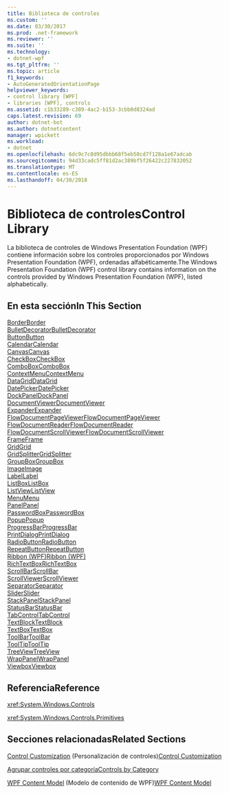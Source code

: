 ```yaml
---
title: Biblioteca de controles
ms.custom: ''
ms.date: 03/30/2017
ms.prod: .net-framework
ms.reviewer: ''
ms.suite: ''
ms.technology:
- dotnet-wpf
ms.tgt_pltfrm: ''
ms.topic: article
f1_keywords:
- AutoGeneratedOrientationPage
helpviewer_keywords:
- control library [WPF]
- libraries [WPF], controls
ms.assetid: c1b33289-c389-4ac2-b153-3cbb0d8324ad
caps.latest.revision: 69
author: dotnet-bot
ms.author: dotnetcontent
manager: wpickett
ms.workload:
- dotnet
ms.openlocfilehash: 6dc9c7c8d95dbbb68f5eb50cd7f128a1e67adcab
ms.sourcegitcommit: 94d33cadc5ff81d2ac389bf5f26422c227832052
ms.translationtype: MT
ms.contentlocale: es-ES
ms.lasthandoff: 04/30/2018
---
```

# <a name="control-library"></a><span data-ttu-id="fd424-102">Biblioteca de controles</span><span class="sxs-lookup"><span data-stu-id="fd424-102">Control Library</span></span>
<span data-ttu-id="fd424-103">La biblioteca de controles de Windows Presentation Foundation (WPF) contiene información sobre los controles proporcionados por Windows Presentation Foundation (WPF), ordenadas alfabéticamente.</span><span class="sxs-lookup"><span data-stu-id="fd424-103">The Windows Presentation Foundation (WPF) control library contains information on the controls provided by Windows Presentation Foundation (WPF), listed alphabetically.</span></span>  
  
## <a name="in-this-section"></a><span data-ttu-id="fd424-104">En esta sección</span><span class="sxs-lookup"><span data-stu-id="fd424-104">In This Section</span></span>  
 [<span data-ttu-id="fd424-105">Border</span><span class="sxs-lookup"><span data-stu-id="fd424-105">Border</span></span>](../../../../docs/framework/wpf/controls/border.md)  
 [<span data-ttu-id="fd424-106">BulletDecorator</span><span class="sxs-lookup"><span data-stu-id="fd424-106">BulletDecorator</span></span>](../../../../docs/framework/wpf/controls/bulletdecorator.md)  
 [<span data-ttu-id="fd424-107">Button</span><span class="sxs-lookup"><span data-stu-id="fd424-107">Button</span></span>](../../../../docs/framework/wpf/controls/button.md)  
 [<span data-ttu-id="fd424-108">Calendar</span><span class="sxs-lookup"><span data-stu-id="fd424-108">Calendar</span></span>](../../../../docs/framework/wpf/controls/calendar.md)  
 [<span data-ttu-id="fd424-109">Canvas</span><span class="sxs-lookup"><span data-stu-id="fd424-109">Canvas</span></span>](../../../../docs/framework/wpf/controls/canvas.md)  
 [<span data-ttu-id="fd424-110">CheckBox</span><span class="sxs-lookup"><span data-stu-id="fd424-110">CheckBox</span></span>](../../../../docs/framework/wpf/controls/checkbox.md)  
 [<span data-ttu-id="fd424-111">ComboBox</span><span class="sxs-lookup"><span data-stu-id="fd424-111">ComboBox</span></span>](../../../../docs/framework/wpf/controls/combobox.md)  
 [<span data-ttu-id="fd424-112">ContextMenu</span><span class="sxs-lookup"><span data-stu-id="fd424-112">ContextMenu</span></span>](../../../../docs/framework/wpf/controls/contextmenu.md)  
 [<span data-ttu-id="fd424-113">DataGrid</span><span class="sxs-lookup"><span data-stu-id="fd424-113">DataGrid</span></span>](../../../../docs/framework/wpf/controls/datagrid.md)  
 [<span data-ttu-id="fd424-114">DatePicker</span><span class="sxs-lookup"><span data-stu-id="fd424-114">DatePicker</span></span>](../../../../docs/framework/wpf/controls/datepicker.md)  
 [<span data-ttu-id="fd424-115">DockPanel</span><span class="sxs-lookup"><span data-stu-id="fd424-115">DockPanel</span></span>](../../../../docs/framework/wpf/controls/dockpanel.md)  
 [<span data-ttu-id="fd424-116">DocumentViewer</span><span class="sxs-lookup"><span data-stu-id="fd424-116">DocumentViewer</span></span>](../../../../docs/framework/wpf/controls/documentviewer.md)  
 [<span data-ttu-id="fd424-117">Expander</span><span class="sxs-lookup"><span data-stu-id="fd424-117">Expander</span></span>](../../../../docs/framework/wpf/controls/expander.md)  
 [<span data-ttu-id="fd424-118">FlowDocumentPageViewer</span><span class="sxs-lookup"><span data-stu-id="fd424-118">FlowDocumentPageViewer</span></span>](../../../../docs/framework/wpf/controls/flowdocumentpageviewer.md)  
 [<span data-ttu-id="fd424-119">FlowDocumentReader</span><span class="sxs-lookup"><span data-stu-id="fd424-119">FlowDocumentReader</span></span>](../../../../docs/framework/wpf/controls/flowdocumentreader.md)  
 [<span data-ttu-id="fd424-120">FlowDocumentScrollViewer</span><span class="sxs-lookup"><span data-stu-id="fd424-120">FlowDocumentScrollViewer</span></span>](../../../../docs/framework/wpf/controls/flowdocumentscrollviewer.md)  
 [<span data-ttu-id="fd424-121">Frame</span><span class="sxs-lookup"><span data-stu-id="fd424-121">Frame</span></span>](../../../../docs/framework/wpf/controls/frame.md)  
 [<span data-ttu-id="fd424-122">Grid</span><span class="sxs-lookup"><span data-stu-id="fd424-122">Grid</span></span>](../../../../docs/framework/wpf/controls/grid.md)  
 [<span data-ttu-id="fd424-123">GridSplitter</span><span class="sxs-lookup"><span data-stu-id="fd424-123">GridSplitter</span></span>](../../../../docs/framework/wpf/controls/gridsplitter.md)  
 [<span data-ttu-id="fd424-124">GroupBox</span><span class="sxs-lookup"><span data-stu-id="fd424-124">GroupBox</span></span>](../../../../docs/framework/wpf/controls/groupbox.md)  
 [<span data-ttu-id="fd424-125">Image</span><span class="sxs-lookup"><span data-stu-id="fd424-125">Image</span></span>](../../../../docs/framework/wpf/controls/image.md)  
 [<span data-ttu-id="fd424-126">Label</span><span class="sxs-lookup"><span data-stu-id="fd424-126">Label</span></span>](../../../../docs/framework/wpf/controls/label.md)  
 [<span data-ttu-id="fd424-127">ListBox</span><span class="sxs-lookup"><span data-stu-id="fd424-127">ListBox</span></span>](../../../../docs/framework/wpf/controls/listbox.md)  
 [<span data-ttu-id="fd424-128">ListView</span><span class="sxs-lookup"><span data-stu-id="fd424-128">ListView</span></span>](../../../../docs/framework/wpf/controls/listview.md)  
 [<span data-ttu-id="fd424-129">Menu</span><span class="sxs-lookup"><span data-stu-id="fd424-129">Menu</span></span>](../../../../docs/framework/wpf/controls/menu.md)  
 [<span data-ttu-id="fd424-130">Panel</span><span class="sxs-lookup"><span data-stu-id="fd424-130">Panel</span></span>](../../../../docs/framework/wpf/controls/panel.md)  
 [<span data-ttu-id="fd424-131">PasswordBox</span><span class="sxs-lookup"><span data-stu-id="fd424-131">PasswordBox</span></span>](../../../../docs/framework/wpf/controls/passwordbox.md)  
 [<span data-ttu-id="fd424-132">Popup</span><span class="sxs-lookup"><span data-stu-id="fd424-132">Popup</span></span>](../../../../docs/framework/wpf/controls/popup.md)  
 [<span data-ttu-id="fd424-133">ProgressBar</span><span class="sxs-lookup"><span data-stu-id="fd424-133">ProgressBar</span></span>](../../../../docs/framework/wpf/controls/progressbar.md)  
 [<span data-ttu-id="fd424-134">PrintDialog</span><span class="sxs-lookup"><span data-stu-id="fd424-134">PrintDialog</span></span>](../../../../docs/framework/wpf/controls/printdialog.md)  
 [<span data-ttu-id="fd424-135">RadioButton</span><span class="sxs-lookup"><span data-stu-id="fd424-135">RadioButton</span></span>](../../../../docs/framework/wpf/controls/radiobutton.md)  
 [<span data-ttu-id="fd424-136">RepeatButton</span><span class="sxs-lookup"><span data-stu-id="fd424-136">RepeatButton</span></span>](../../../../docs/framework/wpf/controls/repeatbutton.md)  
 [<span data-ttu-id="fd424-137">Ribbon (WPF)</span><span class="sxs-lookup"><span data-stu-id="fd424-137">Ribbon (WPF)</span></span>](http://msdn.microsoft.com/library/d2b5749c-43ec-4e1f-9017-8f1d0bbd5d3f)  
 [<span data-ttu-id="fd424-138">RichTextBox</span><span class="sxs-lookup"><span data-stu-id="fd424-138">RichTextBox</span></span>](../../../../docs/framework/wpf/controls/richtextbox.md)  
 [<span data-ttu-id="fd424-139">ScrollBar</span><span class="sxs-lookup"><span data-stu-id="fd424-139">ScrollBar</span></span>](../../../../docs/framework/wpf/controls/scrollbar.md)  
 [<span data-ttu-id="fd424-140">ScrollViewer</span><span class="sxs-lookup"><span data-stu-id="fd424-140">ScrollViewer</span></span>](../../../../docs/framework/wpf/controls/scrollviewer.md)  
 [<span data-ttu-id="fd424-141">Separator</span><span class="sxs-lookup"><span data-stu-id="fd424-141">Separator</span></span>](../../../../docs/framework/wpf/controls/separator.md)  
 [<span data-ttu-id="fd424-142">Slider</span><span class="sxs-lookup"><span data-stu-id="fd424-142">Slider</span></span>](../../../../docs/framework/wpf/controls/slider.md)  
 [<span data-ttu-id="fd424-143">StackPanel</span><span class="sxs-lookup"><span data-stu-id="fd424-143">StackPanel</span></span>](../../../../docs/framework/wpf/controls/stackpanel.md)  
 [<span data-ttu-id="fd424-144">StatusBar</span><span class="sxs-lookup"><span data-stu-id="fd424-144">StatusBar</span></span>](../../../../docs/framework/wpf/controls/statusbar.md)  
 [<span data-ttu-id="fd424-145">TabControl</span><span class="sxs-lookup"><span data-stu-id="fd424-145">TabControl</span></span>](../../../../docs/framework/wpf/controls/tabcontrol.md)  
 [<span data-ttu-id="fd424-146">TextBlock</span><span class="sxs-lookup"><span data-stu-id="fd424-146">TextBlock</span></span>](../../../../docs/framework/wpf/controls/textblock.md)  
 [<span data-ttu-id="fd424-147">TextBox</span><span class="sxs-lookup"><span data-stu-id="fd424-147">TextBox</span></span>](../../../../docs/framework/wpf/controls/textbox.md)  
 [<span data-ttu-id="fd424-148">ToolBar</span><span class="sxs-lookup"><span data-stu-id="fd424-148">ToolBar</span></span>](../../../../docs/framework/wpf/controls/toolbar.md)  
 [<span data-ttu-id="fd424-149">ToolTip</span><span class="sxs-lookup"><span data-stu-id="fd424-149">ToolTip</span></span>](../../../../docs/framework/wpf/controls/tooltip.md)  
 [<span data-ttu-id="fd424-150">TreeView</span><span class="sxs-lookup"><span data-stu-id="fd424-150">TreeView</span></span>](../../../../docs/framework/wpf/controls/treeview.md)  
 [<span data-ttu-id="fd424-151">WrapPanel</span><span class="sxs-lookup"><span data-stu-id="fd424-151">WrapPanel</span></span>](../../../../docs/framework/wpf/controls/wrappanel.md)  
 [<span data-ttu-id="fd424-152">Viewbox</span><span class="sxs-lookup"><span data-stu-id="fd424-152">Viewbox</span></span>](../../../../docs/framework/wpf/controls/viewbox.md)  
  
## <a name="reference"></a><span data-ttu-id="fd424-153">Referencia</span><span class="sxs-lookup"><span data-stu-id="fd424-153">Reference</span></span>  
 <xref:System.Windows.Controls>  
  
 <xref:System.Windows.Controls.Primitives>  
  
## <a name="related-sections"></a><span data-ttu-id="fd424-154">Secciones relacionadas</span><span class="sxs-lookup"><span data-stu-id="fd424-154">Related Sections</span></span>  
 <span data-ttu-id="fd424-155">[Control Customization](../../../../docs/framework/wpf/controls/control-customization.md) (Personalización de controles)</span><span class="sxs-lookup"><span data-stu-id="fd424-155">[Control Customization](../../../../docs/framework/wpf/controls/control-customization.md)</span></span>  
  
 [<span data-ttu-id="fd424-156">Agrupar controles por categoría</span><span class="sxs-lookup"><span data-stu-id="fd424-156">Controls by Category</span></span>](../../../../docs/framework/wpf/controls/controls-by-category.md)  
  
 <span data-ttu-id="fd424-157">[WPF Content Model](../../../../docs/framework/wpf/controls/wpf-content-model.md) (Modelo de contenido de WPF)</span><span class="sxs-lookup"><span data-stu-id="fd424-157">[WPF Content Model](../../../../docs/framework/wpf/controls/wpf-content-model.md)</span></span>
